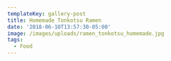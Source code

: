```yaml
---
templateKey: gallery-post
title: Homemade Tonkotsu Ramen
date: '2018-06-10T13:57:30-05:00'
image: /images/uploads/ramen_tonkotsu_homemade.jpg
tags:
  - Food
---
```


